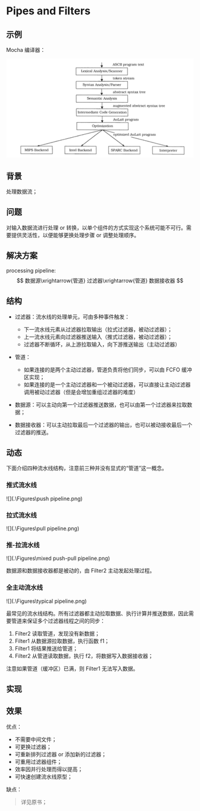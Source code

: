 # Pipes and Filters

## 示例

Mocha 编译器：

![](.\Figures\mocha_demo.png)

## 背景

处理数据流；

## 问题

对输入数据流进行处理 or 转换，以单个组件的方式实现这个系统可能不可行。需要提供灵活性，以便能够更换处理步骤 or 调整处理顺序。

## 解决方案

processing pipeline:
$$
数据源\xrightarrow{管道} 过滤器\xrightarrow{管道} 数据接收器
$$

## 结构

- 过滤器：流水线的处理单元，可由多种事件触发：
  - 下一流水线元素从过滤器拉取输出（拉式过滤器，被动过滤器）；
  - 上一流水线元素向过滤器推送输入（推式过滤器，被动过滤器）；
  - 过滤器不断循环，从上游拉取输入，向下游推送输出（主动过滤器）

- 管道：
  - 如果连接的是两个主动过滤器，管道负责将他们同步，可以由 FCFO 缓冲区实现；
  - 如果连接的是一个主动过滤器和一个被动过滤器，可以直接让主动过滤器调用被动过滤器（但是会增加重组过滤器的难度）
- 数据源：可以主动向第一个过滤器推送数据，也可以由第一个过滤器来拉取数据；
- 数据接收器：可以主动拉取最后一个过滤器的输出，也可以被动接收最后一个过滤器的推送。

## 动态

下面介绍四种流水线结构，注意前三种并没有显式的“管道”这一概念。

### 推式流水线

![](.\Figures\push pipeline.png)

### 拉式流水线

![](.\Figures\pull pipeline.png)

### 推-拉流水线

![](.\Figures\mixed push-pull pipeline.png)

数据源和数据接收器都是被动的，由 Filter2 主动发起处理过程。

### 全主动流水线

![](.\Figures\typical pipeline.png)

最常见的流水线结构。所有过滤器都主动拉取数据、执行计算并推送数据，因此需要管道来保证多个过滤器线程之间的同步：

1. Filter2 读取管道，发现没有新数据；
2. Filter1 从数据源拉取数据，执行函数 f1；
3. Filter1 将结果推送给管道；
4. Filter2 从管道读取数据，执行 f2，将数据写入数据接收器；

注意如果管道（缓冲区）已满，则 Filter1 无法写入数据。

## 实现

## 效果

优点：

- 不需要中间文件；
- 可更换过滤器；
- 可重新排列过滤器 or 添加新的过滤器；
- 可重用过滤器组件；
- 效率因并行处理而得以提高；
- 可快速创建流水线原型；

缺点：

>  详见原书；